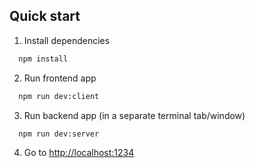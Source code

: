 ## Quick start

1. Install dependencies

```bash
  npm install
```

2. Run frontend app

```bash
  npm run dev:client
```

3. Run backend app (in a separate terminal tab/window)

```
  npm run dev:server
```

4. Go to [http://localhost:1234](http://localhost:1234)
